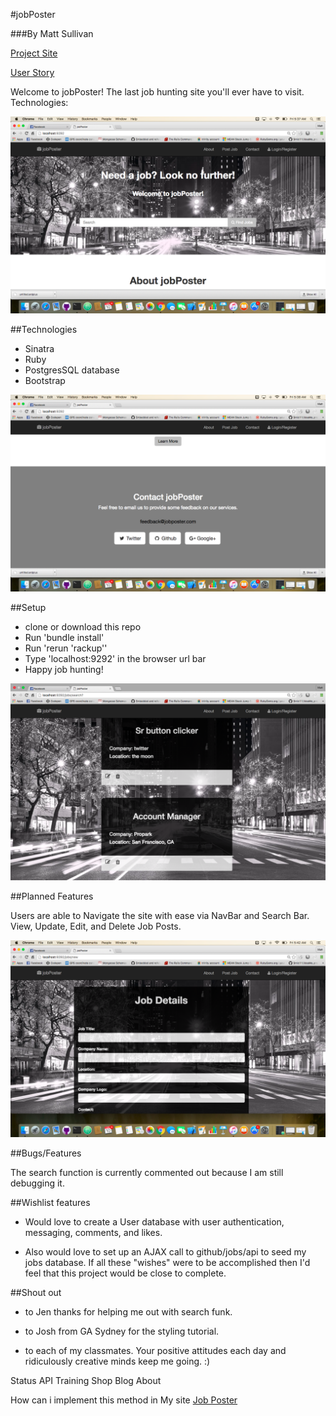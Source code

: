 #jobPoster

###By Matt Sullivan

[Project Site](https://obscure-mesa-15886.herokuapp.com/)


[User Story](https://trello.com/b/44STJ8Vi/jobs)

Welcome to jobPoster! The last job hunting site you'll ever have to visit.
Technologies:

![img](Home.png)

##Technologies

* Sinatra
* Ruby
* PostgresSQL database
* Bootstrap

![img](bottom-home.png)

##Setup

* clone or download this repo
* Run 'bundle install'
* Run 'rerun 'rackup''
* Type 'localhost:9292' in the browser url bar
* Happy job hunting!

![img](index.png)

##Planned Features

Users are able to Navigate the site with ease via NavBar and Search Bar. View, Update, Edit, and Delete Job Posts.

![img](create.png)

##Bugs/Features

The search function is currently commented out because I am still debugging it.

##Wishlist features

* Would love to create a User database with user authentication, messaging, comments, and likes.

* Also would love to set up an AJAX call to github/jobs/api to seed my jobs database. If all these "wishes" were to be accomplished then I'd feel that this project would be close to complete.

##Shout out

* to Jen thanks for helping me out with search funk.

* to Josh from GA Sydney for the styling tutorial.

* to each of my classmates. Your positive attitudes each day and ridiculously creative minds keep me going. :)

Status API Training Shop Blog About


How can i implement this method in My site
[Job Poster](https://www.jobposter.in/)

